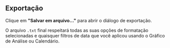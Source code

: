 ## Exportação

Clique em **"Salvar em arquivo..."** para abrir o diálogo de exportação.

O arquivo `.txt` final respeitará todas as suas opções de formatação selecionadas e quaisquer filtros de data que você aplicou usando o Gráfico de Análise ou Calendário.
